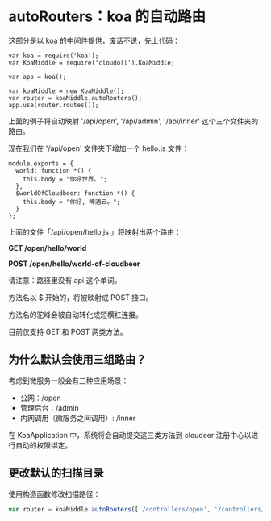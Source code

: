 # autoRouters：koa 的自动路由

这部分是以 koa 的中间件提供，废话不说，先上代码：

```
var koa = require('koa');
var KoaMiddle = require('cloudoll').KoaMiddle;

var app = koa();

var koaMiddle = new KoaMiddle();
var router = koaMiddle.autoRouters();
app.use(router.routes());

```

上面的例子将自动映射 '/api/open', '/api/admin', '/api/inner'  这个三个文件夹的路由。

现在我们在 '/api/open' 文件夹下增加一个 hello.js 文件：

```
module.exports = {
  world: function *() {
    this.body = "你好世界。";
  },
  $worldOfCloudbeer: function *() {
    this.body = "你好, 啤酒云。";
  }
};

```

上面的文件「/api/open/hello.js 」将映射出两个路由：

**GET /open/hello/world**

**POST /open/hello/world-of-cloudbeer**

请注意：路径里没有 api 这个单词。

方法名以 $ 开始的，将被映射成 POST 接口。

方法名的驼峰会被自动转化成短横杠连接。

目前仅支持 GET 和 POST 两类方法。

## 为什么默认会使用三组路由？

 考虑到微服务一般会有三种应用场景：

 * 公网：/open
 * 管理后台：/admin
 * 内网调用（微服务之间调用）: /inner

在 KoaApplication 中，系统将会自动提交这三类方法到 cloudeer 注册中心以进行自动的权限绑定。

## 更改默认的扫描目录

使用构造函数修改扫描路径：

```javascript
var router = koaMiddle.autoRouters(['/controllers/open', '/controllers/manage']);
```



